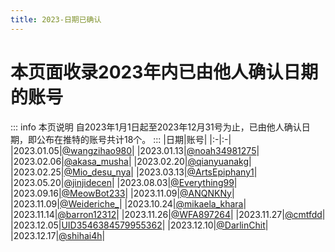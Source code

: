 ```yaml
---
title: 2023-日期已确认
---
```

# 本页面收录2023年内已由他人确认日期的账号
::: info 本页说明
自2023年1月1日起至2023年12月31号为止，已由他人确认日期，即公布在推特的账号共计18个。
:::
|日期|账号|
|:-|:-|
|2023.01.05|[@wangzihao980](https://twitter.com/@wangzihao980)|
|2023.01.13|[@noah34981275](https://twitter.com/@noah34981275)|
|2023.02.06|[@akasa_musha](https://twitter.com/@akasa_musha)|
|2023.02.20|[@qianyuanakg](https://twitter.com/@qianyuanakg)|
|2023.02.25|[@Mio_desu_nya](https://twitter.com/@Mio_desu_nya)|
|2023.03.13|[@ArtsEpiphany1](https://twitter.com/@ArtsEpiphany1)|
|2023.05.20|[@jinjidecen](https://twitter.com/@jinjidecen)|
|2023.08.03|[@Everything99](https://twitter.com/@Everything99)|
|2023.09.16|[@MeowBot233](https://twitter.com/@MeowBot233)|
|2023.11.09|[@ANQNKNy](https://twitter.com/@ANQNKNy)|
|2023.11.09|[@Weideriche_](https://twitter.com/@Weideriche_)|
|2023.10.24|[@mikaela_khara](https://twitter.com/@mikaela_khara)|
|2023.11.14|[@barron12312](https://twitter.com/@barron12312)|
|2023.11.26|[@WFA897264](https://twitter.com/@WFA897264)|
|2023.11.27|[@cmtfdd](https://twitter.com/@cmtfdd)|
|2023.12.05|[UID3546384579955362](https://space.bilibili.com/3546384579955362)|
|2023.12.10|[@DarlinChit](https://twitter.com/@DarlinChit)|
|2023.12.17|[@shihai4h](https://twitter.com/@shihai4h)|
